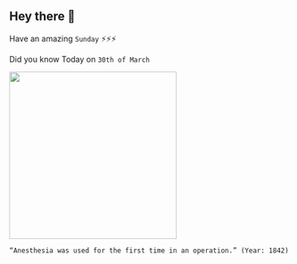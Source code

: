 ## Hey there 👋
Have an amazing `Sunday` ⚡⚡⚡

Did you know Today on `30th of March`
 
 [<img src="https://images.theconversation.com/files/265132/original/file-20190321-93060-1qbsng1.jpg?ixlib=rb-1.1.0&q=45&auto=format&w=1200&h=900.0&fit=crop" width="300" />](https://theconversation.com/the-surprising-and-long-story-of-the-first-use-of-ether-in-surgery-113340#:~:text=The%20date%20was%20March%2030,surgery%20on%20a%20patient's%20neck.) 
 ```
“Anesthesia was used for the first time in an operation.” (Year: 1842)
```
